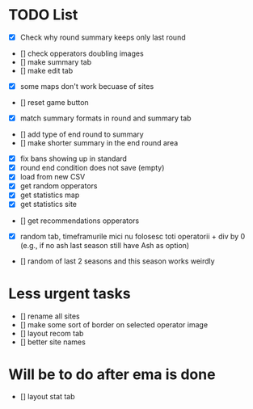 # TODO List
- [x] Check why round summary keeps only last round
- [] check opperators doubling images
- [] make summary tab
- [] make edit tab
- [x] some maps don't work becuase of sites
- [] reset game button
- [x] match summary formats in round and summary tab
- [] add type of end round to summary
- [] make shorter summary in the end round area
- [x] fix bans showing up in standard
- [x] round end condition does not save (empty)
- [x] load from new CSV
- [x] get random opperators
- [x] get statistics map
- [x] get statistics site
- [] get recommendations opperators
- [x] random tab, timeframurile mici nu folosesc toti operatorii + div by 0 (e.g., if no ash last season still have Ash as option)
- [] random of last 2 seasons and this season works weirdly


# Less urgent tasks
- [] rename all sites
- [] make some sort of border on selected operator image
- [] layout recom tab
- [] better site names


# Will be to do after ema is done
- [] layout stat tab
